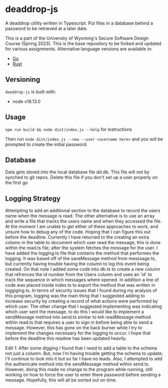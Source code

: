 #  deaddrop-js

A deaddrop utility written in Typescript. Put files in a database behind a password to be retrieved at a later date.

This is a part of the University of Wyoming's Secure Software Design Course (Spring 2023). This is the base repository to be forked and updated for various assignments. Alternative language versions are available in:
- [Go](https://github.com/andey-robins/deaddrop-go)
- [Rust](https://github.com/andey-robins/deaddrop-rs)

## Versioning

`deaddrop-js` is built with:
- node v18.13.0

## Usage

`npm run build && node dist/index.js --help` for instructions

Then run `node dist/index.js --new --user <username here>` and you will be prompted to create the initial password.

## Database

Data gets stored into the local database file dd.db. This file will not by synched to git repos. Delete this file if you don't set up a user properly on the first go

## Logging Strategy

Attempting to add an additional section to the database to record the users name when the message is read. The other alternative is to use an array and write a file that tracks the users name and when they accessed the file. At the moment I am unable to get either of these approaches to work, and unsure how to debug any of the code. Hoping that I can figure this out before the deadline. Currently I have returned to the creating an extra column in the table to document which user read the message, this is done within the read.ts file; after the system fetches the message for the user. I have added the logging.ts file that contains the method that performes the logging. It was based off of the saveMessage method from messsage.ts, but currently having trouble having the column to log this event being created. On that note I added some code into db.ts to create a new column that refrences the id number from the Users column and uses an 'id' to track the sequence in which messages where opened. In addition a line of code was placed inside index.ts to export the method that was written in loggiging.ts. In terms of security issues that I found during my analysis of this program, logging was the main thing that I suggested adding to increase security by creating a record of what actions were performed by which user. The other change that I suggested implementing was indicating which user sent the message, to do this I would like to implement a sendMessage method into send.ts simliar to teh readMessage method within read.ts that requires a user to sign in before being able to send a message. However, this has gone on the back burner while I try to implement the changes necessary for the logging to occur. I hope that before the deadline this readme has been updated heavily.

Edit 1: 
After some digging I found that I need to add a table to the schema not just a column. But, now I'm  having trouble getting the schema to update; I'll continue to look into it but so far I have no leads. Also, I attempted to add the authenicate method into the sendMessage method within send.ts. However, doing this made no  change to the program while running, still working on how to force the user to enter there password before sending a message. Hopefully, this will all be sorted out on time.
